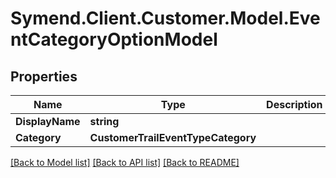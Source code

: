 # Symend.Client.Customer.Model.EventCategoryOptionModel

## Properties

Name | Type | Description | Notes
------------ | ------------- | ------------- | -------------
**DisplayName** | **string** |  | [optional] 
**Category** | **CustomerTrailEventTypeCategory** |  | [optional] 

[[Back to Model list]](../README.md#documentation-for-models) [[Back to API list]](../README.md#documentation-for-api-endpoints) [[Back to README]](../README.md)

